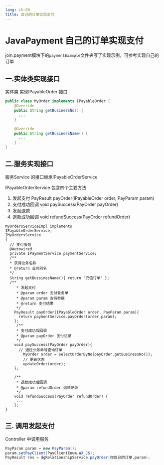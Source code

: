 ```yaml
---
lang: zh-CN
title: 自己的订单实现支付
---
```

# JavaPayment 自己的订单实现支付
join.payment模块下的`paymentExample`文件夹写了实现示例，可参考实现自己的订单

## 一.实体类实现接口
实体类 实现IPayableOrder 接口
```java
public class MyOrder implements IPayableOrder {
    @Override
    public String getBusinessNo() {
      ...
    }

    @Override
    public String getBusinessName() {
      ...
    }
}
```

## 二.服务实现接口
服务Service 的接口继承IPayableOrderService

IPayableOrderService 包含四个主要方法

1. 发起支付 PayResult payOrder(IPayableOrder order, PayParam param)
2. 支付成功回调 void paySuccess(PayOrder payOrder)
3. 发起退款 
4. 退款成功回调 void refundSuccess(PayOrder refundOrder)


```java{2}
MyOrdersServiceImpl implements 
IPayableOrderService,
IMyOrdersService
{
  // 支付服务
  @Autowired
  private IPaymentService paymentService;
  /**
  * 获得业务名称
  * @return 业务别名
  */
  String getBussinesName(){ return "充值订单" };
  /**
     * 发起支付
     * @param order 支付业务单
     * @param param 支持参数
     * @return 支付结果
     */
    PayResult payOrder(IPayableOrder order, PayParam param){
      return paymentService.payOrder(order,param);
    };
     /**
     * 支付成功后回调
     * @param payOrder 支付记录
     */
    void paySuccess(PayOrder payOrder){
      // 通过业务单号查询订单
        MyOrder order = selectOrderByNo(payOrder.getBusinessNo());
        // 更新状态
        updateOrder(order);
    };

    /**
     * 退款成功后回调
     * @param refundOrder 退款记录
     */
    void refundSuccess(PayOrder refundOrder) {
     ...
    };
}
```

## 三. 调用发起支付
Controller 中调用服务
```java
PayParam param = new PayParam();
param.setPayClient(PayClientEnum.WX_JS);
PayResult res = dgRelationshipService.payOrder(你自己的订单,param);

```
